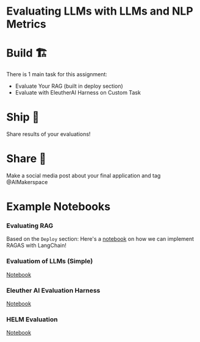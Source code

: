 # Evaluating LLMs with LLMs and NLP Metrics

# Build 🏗️
There is 1 main task for this assignment:

- Evaluate Your RAG (built in deploy section)
- Evaluate with EleutherAI Harness on Custom Task

# Ship 🚢
Share results of your evaluations!

# Share 🚀
Make a social media post about your final application and tag @AIMakerspace

# Example Notebooks

### Evaluating RAG

Based on the `Deploy` section: Here's a [notebook](https://colab.research.google.com/drive/1Q2JCptzWd7lj9wggPaipwy3cigmgEGDI?usp=sharing) on how we can implement RAGAS with LangChain!

### Evaluatiom of LLMs (Simple)

[Notebook](https://colab.research.google.com/drive/1tJGP-Oe_B_lH2EaiD3sNGBoIUv8tpJdO?usp=sharing)

### Eleuther AI Evaluation Harness

[Notebook](https://colab.research.google.com/drive/15B08548oLsXbuUMNuG_T-R6WFvb3bKZp?usp=sharing)

### HELM Evaluation 

[Notebook](https://colab.research.google.com/drive/1Tg26V055-ukudzmnE4Tpj-lYoIlRQydJ?usp=sharing)
